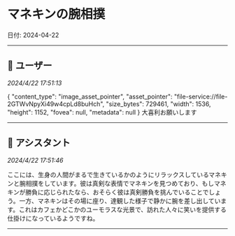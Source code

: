 # マネキンの腕相撲

日付: 2024-04-22

---

## 👤 ユーザー
*2024/4/22 17:51:13*

{
  "content_type": "image_asset_pointer",
  "asset_pointer": "file-service://file-2GTWvNpyXi49w4cpLd8buHch",
  "size_bytes": 729461,
  "width": 1536,
  "height": 1152,
  "fovea": null,
  "metadata": null
}
大喜利お願いします

---

## 🤖 アシスタント
*2024/4/22 17:51:46*

ここには、生身の人間がまるで生きているかのようにリラックスしているマネキンと腕相撲をしています。彼は真剣な表情でマネキンを見つめており、もしマネキンが勝負に応じられたなら、おそらく彼は真剣勝負を挑んでいることでしょう。一方、マネキンはその場に座り、達観した様子で静かに腕を差し出しています。これはカフェかどこかのユーモラスな光景で、訪れた人々に笑いを提供する仕掛けになっているようですね。

---
